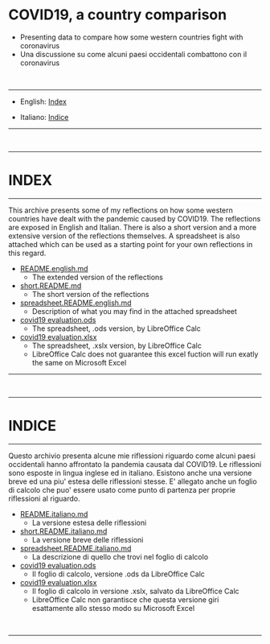 # COVID19, a country comparison

* Presenting data to compare how some western countries fight with coronavirus  
* Una discussione su come alcuni paesi occidentali combattono con il coronavirus  
<br />  

----

* English:
[Index](./README.md/#index)  

* Italiano:
[Indice](./README.md/#indice)  
  
----
   
<br />

----  

# INDEX
----  
This archive presents some of my reflections on how some western countries have dealt with the pandemic caused by COVID19.
The reflections are exposed in English and Italian.
There is also a short version and a more extensive version of the reflections themselves.
A spreadsheet is also attached which can be used as a starting point for your own reflections in this regard.

* [README.english.md](./README.english.md)
    * The extended version of the reflections
* [short.README.md](./short.README.md)
    * The short version of the reflections
* [spreadsheet.README.english.md](./spreadsheet.README.english.md)
    * Description of what you may find in the attached spreadsheet
* [covid19 evaluation.ods](./covid19%20evaluation.ods)
    * The spreadsheet, .ods version, by LibreOffice Calc
* [covid19 evaluation.xlsx](https://github.com/fpirri/covid19/blob/master/history/last/covid19%20evaluation.xlsx)
    * The spreadsheet, .xslx version, by LibreOffice Calc
    * LibreOffice Calc does not guarantee this excel fuction will run exatly the same on Microsoft Excel
  
----
   
<br />

----  

# INDICE
----  
Questo archivio presenta alcune mie riflessioni riguardo come alcuni paesi occidentali hanno affrontato la pandemia causata dal COVID19.
Le riflessioni sono esposte in lingua inglese ed in italiano.
Esistono anche una versione breve ed una piu' estesa delle riflessioni stesse.
E' allegato anche un foglio di calcolo che puo' essere usato come punto di partenza per proprie riflessioni al riguardo.

* [README.italiano.md](./README.italiano.md)
    * La versione estesa delle riflessioni
* [short.README.italiano.md](./short.README.italiano.md)
    * La versione breve delle riflessioni
* [spreadsheet.README.italiano.md](./spreadsheet.README.italiano.md)
    * La descrizione di quello che trovi nel foglio di calcolo
* [covid19 evaluation.ods](./covid19%20evaluation.ods)
    * Il foglio di calcolo, versione .ods da LibreOffice Calc
* [covid19 evaluation.xlsx](https://github.com/fpirri/covid19/blob/master/history/last/covid19%20evaluation.xlsx)
    * Il foglio di calcolo in versione .xslx, salvato da LibreOffice Calc
    * LibreOffice Calc non garantisce che questa versione giri esattamente allo stesso modo su Microsoft Excel

<br />

----
